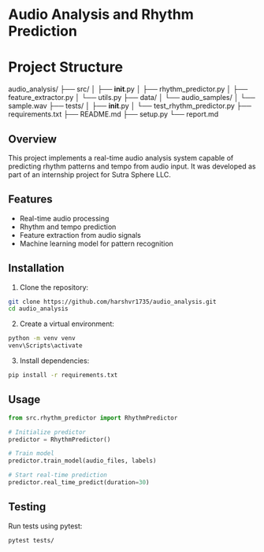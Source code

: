 # Audio Analysis and Rhythm Prediction

# Project Structure

audio_analysis/
├── src/
│   ├── __init__.py
│   ├── rhythm_predictor.py
│   ├── feature_extractor.py
│   └── utils.py
├── data/
│   └── audio_samples/
│       └── sample.wav
├── tests/
│   ├── __init__.py
│   └── test_rhythm_predictor.py
├── requirements.txt
├── README.md
├── setup.py
└── report.md

## Overview
This project implements a real-time audio analysis system capable of predicting rhythm patterns and tempo from audio input. It was developed as part of an internship project for Sutra Sphere LLC.

## Features
- Real-time audio processing
- Rhythm and tempo prediction
- Feature extraction from audio signals
- Machine learning model for pattern recognition

## Installation
1. Clone the repository:
```bash
git clone https://github.com/harshvr1735/audio_analysis.git
cd audio_analysis
```

2. Create a virtual environment:
```bash
python -m venv venv
venv\Scripts\activate
```

3. Install dependencies:
```bash
pip install -r requirements.txt
```

## Usage
```python
from src.rhythm_predictor import RhythmPredictor

# Initialize predictor
predictor = RhythmPredictor()

# Train model
predictor.train_model(audio_files, labels)

# Start real-time prediction
predictor.real_time_predict(duration=30)
```

## Testing
Run tests using pytest:
```bash
pytest tests/
```